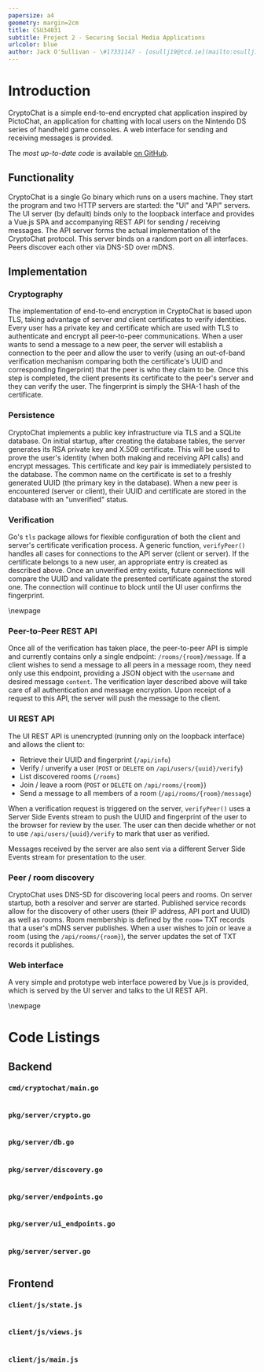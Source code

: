 ```yaml
---
papersize: a4
geometry: margin=2cm
title: CSU34031
subtitle: Project 2 - Securing Social Media Applications
urlcolor: blue
author: Jack O'Sullivan - \#17331147 - [osullj19@tcd.ie](mailto:osullj19@tcd.ie)
---
```


# Introduction
CryptoChat is a simple end-to-end encrypted chat application inspired by PictoChat, an application for chatting with
local users on the Nintendo DS series of handheld game consoles. A web interface for sending and receiving messages is
provided.

The _most up-to-date code_ is available [on GitHub](https://github.com/devplayer0/cryptochat).

## Functionality
CryptoChat is a single Go binary which runs on a users machine. They start the program and two HTTP servers are started:
the "UI" and "API" servers. The UI server (by default) binds only to the loopback interface and provides a Vue.js SPA
and accompanying REST API for sending / receiving messages. The API server forms the actual implementation of the
CryptoChat protocol. This server binds on a random port on all interfaces. Peers discover each other via DNS-SD over
mDNS.

## Implementation
### Cryptography
The implementation of end-to-end encryption in CryptoChat is based upon TLS, taking advantage of server _and_ client
certificates to verify identities. Every user has a private key and certificate which are used with TLS to authenticate
and encrypt all peer-to-peer communications. When a user wants to send a message to a new peer, the server will establish
a connection to the peer and allow the user to verify (using an out-of-band verification mechanism comparing both the
certificate's UUID and corresponding fingerprint) that the peer is who they claim to be. Once this step is completed,
the client presents its certificate to the peer's server and they can verify the user. The fingerprint is simply the
SHA-1 hash of the certificate.

### Persistence
CryptoChat implements a public key infrastructure via TLS and a SQLite database. On initial startup, after creating the
database tables, the server generates its RSA private key and X.509 certificate. This will be used to prove the user's
identity (when both making and receiving API calls) and encrypt messages. This certificate and key pair is immediately
persisted to the database. The common name on the certificate is set to a freshly generated UUID (the primary key in the
database). When a new peer is encountered (server or client), their UUID and certificate are stored in the database with
an "unverified" status.

### Verification
Go's `tls` package allows for flexible configuration of both the client and server's certificate verification process.
A generic function, `verifyPeer()` handles all cases for connections to the API server (client or server). If the
certificate belongs to a new user, an appropriate entry is created as described above. Once an unverified entry exists,
future connections will compare the UUID and validate the presented certificate against the stored one. The connection
will continue to block until the UI user confirms the fingerprint.

\newpage
### Peer-to-Peer REST API
Once all of the verification has taken place, the peer-to-peer API is simple and currently contains only a single
endpoint: `/rooms/{room}/message`. If a client wishes to send a message to all peers in a message room, they need only
use this endpoint, providing a JSON object with the `username` and desired message `content`. The verification layer
described above will take care of all authentication and message encryption. Upon receipt of a request to this API, the
server will push the message to the client.

### UI REST API
The UI REST API is unencrypted (running only on the loopback interface) and allows the client to:
 - Retrieve their UUID and fingerprint (`/api/info`)
 - Verify / unverify a user (`POST` or `DELETE` on `/api/users/{uuid}/verify`)
 - List discovered rooms (`/rooms`)
 - Join / leave a room (`POST` or `DELETE` on `/api/rooms/{room}`)
 - Send a message to all members of a room (`/api/rooms/{room}/message`)

When a verification request is triggered on the server, `verifyPeer()` uses a Server Side Events stream to push the
UUID and fingerprint of the user to the browser for review by the user. The user can then decide whether or not to
use `/api/users/{uuid}/verify` to mark that user as verified.

Messages received by the server are also sent via a different Server Side Events stream for presentation to the user.

### Peer / room discovery
CryptoChat uses DNS-SD for discovering local peers and rooms. On server startup, both a resolver and server are started.
Published service records allow for the discovery of other users (their IP address, API port and UUID) as well as rooms.
Room membership is defined by the `room=` TXT records that a user's mDNS server publishes. When a user wishes to join or
leave a room (using the `/api/rooms/{room}`), the server updates the set of TXT records it publishes.

### Web interface
A very simple and prototype web interface powered by Vue.js is provided, which is served by the UI server and talks to
the UI REST API.

\newpage
# Code Listings
## Backend
### `cmd/cryptochat/main.go`
```{.go include=cmd/cryptochat/main.go}
```

### `pkg/server/crypto.go`
```{.go include=pkg/server/crypto.go}
```

### `pkg/server/db.go`
```{.go include=pkg/server/db.go}
```

### `pkg/server/discovery.go`
```{.go include=pkg/server/discovery.go}
```

### `pkg/server/endpoints.go`
```{.go include=pkg/server/endpoints.go}
```

### `pkg/server/ui_endpoints.go`
```{.go include=pkg/server/ui_endpoints.go}
```

### `pkg/server/server.go`
```{.go include=pkg/server/server.go}
```

## Frontend
### `client/js/state.js`
```{.js include=client/js/state.js}
```

### `client/js/views.js`
```{.js include=client/js/views.js}
```

### `client/js/main.js`
```{.js include=client/js/main.js}
```
